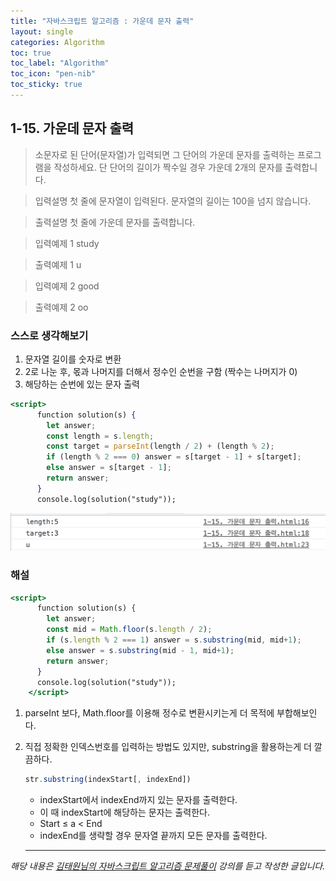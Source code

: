 ```yaml
---
title: "자바스크립트 알고리즘 : 가운데 문자 출력"
layout: single
categories: Algorithm
toc: true
toc_label: "Algorithm"
toc_icon: "pen-nib"
toc_sticky: true
---
```


## 1-15. 가운데 문자 출력

> 소문자로 된 단어(문자열)가 입력되면 그 단어의 가운데 문자를 출력하는 프로그램을 작성하세요. 단 단어의 길이가 짝수일 경우 가운데 2개의 문자를 출력합니다.

> 입력설명
> 첫 줄에 문자열이 입력된다. 문자열의 길이는 100을 넘지 않습니다.

> 출력설명
> 첫 줄에 가운데 문자를 출력합니다.

> 입력예제 1
> study

> 출력예제 1
> u

> 입력예제 2
> good

> 출력예제 2
> oo

### 스스로 생각해보기

1. 문자열 길이를 숫자로 변환
2. 2로 나눈 후, 몫과 나머지를 더해서 정수인 순번을 구함 (짝수는 나머지가 0)
3. 해당하는 순번에 있는 문자 출력

```jsx
<script>
      function solution(s) {
        let answer;
        const length = s.length;
        const target = parseInt(length / 2) + (length % 2);
        if (length % 2 === 0) answer = s[target - 1] + s[target];
        else answer = s[target - 1];
        return answer;
      }
      console.log(solution("study"));
```

![1](/assets/images/algorithm/algo15-00001.png)

### 해설

```jsx
<script>
      function solution(s) {
        let answer;
        const mid = Math.floor(s.length / 2);
        if (s.length % 2 === 1) answer = s.substring(mid, mid+1);
        else answer = s.substring(mid - 1, mid+1);
        return answer;
      }
      console.log(solution("study"));
    </script>
```

1. parseInt 보다, Math.floor를 이용해 정수로 변환시키는게 더 목적에 부합해보인다.
2. 직접 정확한 인덱스번호를 입력하는 방법도 있지만, substring을 활용하는게 더 깔끔하다.

   ```jsx
   str.substring(indexStart[, indexEnd])
   ```

   - indexStart에서 indexEnd까지 있는 문자를 출력한다.
   - 이 때 indexStart에 해당하는 문자는 출력한다.
   - Start ≤ a < End
   - indexEnd를 생략할 경우 문자열 끝까지 모든 문자를 출력한다.

   ***

_해당 내용은 [김태원님의 자바스크립트 알고리즘 문제풀이](https://www.inflearn.com/course/%EC%9E%90%EB%B0%94%EC%8A%A4%ED%81%AC%EB%A6%BD%ED%8A%B8-%EC%95%8C%EA%B3%A0%EB%A6%AC%EC%A6%98-%EB%AC%B8%EC%A0%9C%ED%92%80%EC%9D%B4/dashboard) 강의를 듣고 작성한 글입니다._
